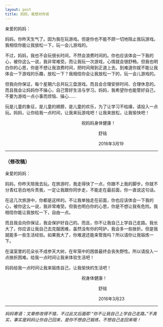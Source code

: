 ```yaml
---
layout: post
title: 妈妈，我想对你说
---
```



亲爱的妈妈：

妈妈，你昨天生气了。因为我在玩游戏。但是你也不能不顾一切地阻止我玩游戏。我相信你能让我放松一下，玩一会儿游戏的。

不过，妈妈，我也不会玩很长时间，不然会浪费时间的。你也应该体会一下我的心，被你这么一说，我非常难受。而让我玩一次游戏，心情就会很舒畅。但我也明白你的心思，你是不想让我浪费时间，把时间用到正道上去。到难道你就不能让我体会一下游戏的乐趣，放松一下？我相信你会让我放松一下的，玩一会儿游戏的。

但我向你保证，每个星期六总共玩三盘游戏。而且会合理安排时间、合理休息的。而且我会让妈妈你不操心，自己管好生活与学习。妈妈，我希望你也能管好自己，不要为游戏一点小事而烦恼、操心……

玩是儿童的象征，是儿童的翅膀，是儿童的欢乐，为了让学习不枯燥，请投入一点玩。妈妈，让你给我一点时间，让我来玩游戏吧！让我来放松，让我愉快吧！

　　　　　　　　　　　　　　　　　　祝妈妈身体健康！

　　　　　　　　　　　　　　　　　　　　　　舒铭

　　　　　　　　　　　　　　　　　　　　　　2016年3月19


***

### （修改稿）
亲爱的妈妈：

妈妈，你昨天陪我去玩。在旅游时，我走得快了一点，你跟不上我的脚步。你就不分青红皂白地斥责我，一定让我跟你同步走，不能走在最前面，你一直说这句话。

在这几次旅游中，你都是这样的。不让我单独走在前面，你也应该体会一下我的心，被你这么一说，我非常难受。但我也明白你的心思，你是不想让我有危险。我相信你能让我放松一下，自由一点。

而且我会向你保证，我会保护好自己的。而且，你不让我自己上学自己走路。我长大了，你应该让我自己去克服困难，虽然没有你的呵护，我会多一些挫折。但是我就能多一些生活经验。如果我大了，你难道还能来管我吗？所以请你让我锻炼一下。

在温室里的花朵长不成参天大树，在牢笼中的困兽最终会丧失野性。所以请投入一点挫折困难。给我一点时间让我来体验生活吧！

妈妈给我一点时间让我来锻炼自己，让我愉快的生活吧！

　　　　　　　　　　　　　　　　　　祝身体健康！

　　　　　　　　　　　　　　　　　　　　　　舒铭

　　　　　　　　　　　　　　　　　　　　　　2016年3月23



***

*妈妈寄语：文章修改得不错，不过此文后面即 “你不让我自己上学自己走路。”不真实，事实是妈妈让你自己回来，是你不想自己锻炼，不想自己走回来哦！*
